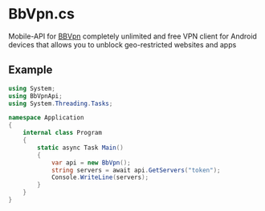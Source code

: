 # BbVpn.cs
Mobile-API for [BBVpn](https://play.google.com/store/apps/details?id=bbv.avdev.bbvpn) completely unlimited and free VPN client for Android devices that allows you to unblock geo-restricted websites and apps

## Example
```cs
using System;
using BbVpnApi;
using System.Threading.Tasks;

namespace Application
{
    internal class Program
    {
        static async Task Main()
        {
            var api = new BbVpn();
            string servers = await api.GetServers("token");
            Console.WriteLine(servers);
        }
    }
}
```
